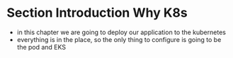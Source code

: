 # Section Introduction Why K8s

- in this chapter we are going to deploy our application to the kubernetes
- everything is in the place, so the only thing to configure is going to be the pod and EKS